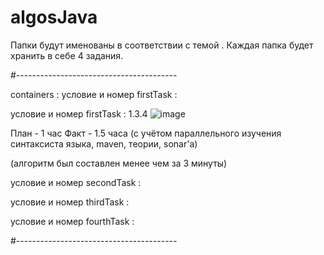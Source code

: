 # algosJava
Папки будут именованы в соответствии с темой .
Каждая папка будет хранить в себе 4 задания.

#----------------------------------------

containers :
условие и номер firstTask : 

условие и номер firstTask :  1.3.4
![image](https://github.com/user-attachments/assets/4e9bd21a-9be7-4046-9ddf-e9ad11be3b03)

План - 1 час 
Факт - 1.5 часа
(с учётом параллельного изучения синтаксиста языка, maven, теории, sonar'a)

(алгоритм был составлен менее чем за 3 минуты)


условие и номер secondTask :



условие и номер thirdTask :



условие и номер fourthTask :




#----------------------------------------




